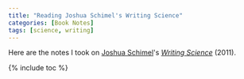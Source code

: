 ```yaml
---
title: "Reading Joshua Schimel's Writing Science"
categories: [Book Notes]
tags: [science, writing]
---
```


Here are the notes I took on [Joshua Schimel](https://twitter.com/jpschimel)'s [*Writing Science*](https://www.amazon.com/dp/0199760241) (2011).

{% include toc %}